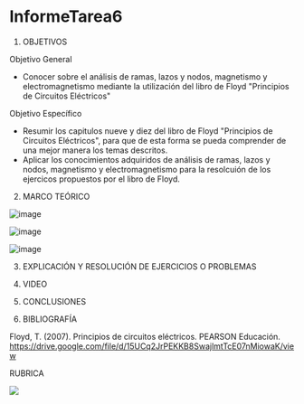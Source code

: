 # InformeTarea6

1. OBJETIVOS

Objetivo General

* Conocer sobre el análisis de ramas, lazos y nodos, magnetismo y electromagnetismo mediante la utilización del libro de Floyd "Principios de Circuitos Eléctricos"

Objetivo Específico

* Resumir los capitulos nueve y diez del libro de Floyd "Principios de Circuitos Eléctricos", para que de esta forma se pueda comprender de una mejor manera los temas descritos.
* Aplicar los conocimientos adquiridos de análisis de ramas, lazos y nodos, magnetismo y electromagnetismo para la resolcuión de los ejercicos propuestos por el libro de Floyd.

2. MARCO TEÓRICO 

![image](https://user-images.githubusercontent.com/93734334/148784680-d0f349e7-f385-47b2-ae67-25c7758709fc.png)

![image](https://user-images.githubusercontent.com/93734334/148835555-29f2278f-d5f8-4519-ab11-e30ae02a3ecb.png)

![image](https://user-images.githubusercontent.com/93734334/148840673-a4997b01-5081-42ca-b0ed-870da646bca1.png)

3. EXPLICACIÓN Y RESOLUCIÓN DE EJERCICIOS O PROBLEMAS

4. VIDEO

5. CONCLUSIONES

6. BIBLIOGRAFÍA

Floyd, T. (2007). Principios de circuitos eléctricos. PEARSON Educación. https://drive.google.com/file/d/15UCq2JrPEKKB8SwajlmtTcE07nMiowaK/view

RUBRICA

![](https://github.com/doalulema/InformeTarea/blob/main/Tarea.png)
